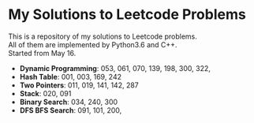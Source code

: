 My Solutions to Leetcode Problems
====
This is a repository of my solutions to Leetcode problems.  
All of them are implemented by Python3.6 and C++.  
Started from May 16.

- **Dynamic Programming**: 053, 061, 070, 139, 198, 300, 322,
- **Hash Table**: 001, 003, 169, 242
- **Two Pointers**: 011, 019, 141, 142, 287
- **Stack**: 020, 091
- **Binary Search**: 034, 240, 300 
- **DFS BFS Search**: 091, 101, 200,
